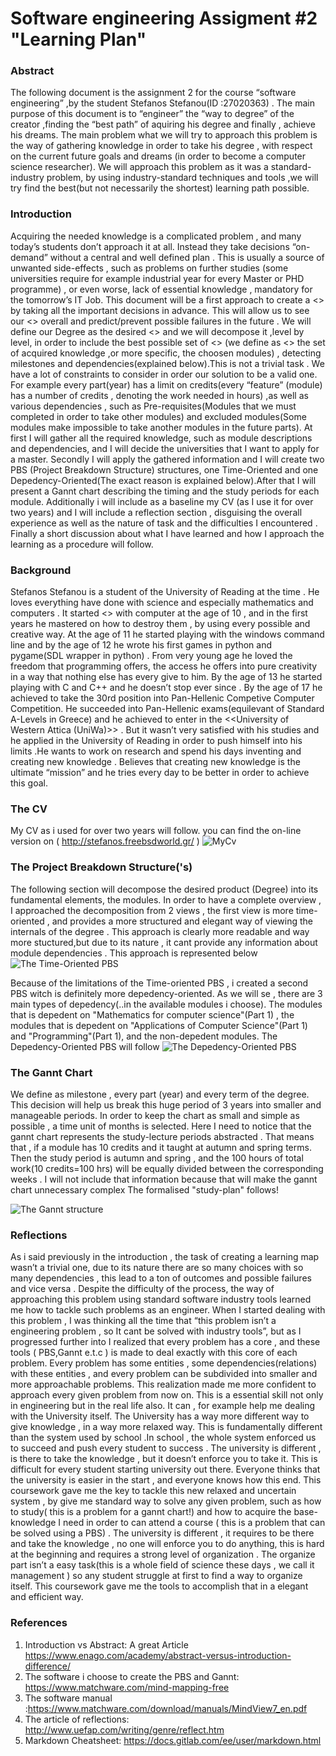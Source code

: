 # Software engineering Assigment #2 "Learning Plan"
### Abstract

The following document is the assignment 2 for the course “software engineering” ,by the student Stefanos Stefanou(ID :27020363) .
The main purpose of this document is to “engineer” the “way to degree” of the creator ,finding the “best path” of aquiring his degree 
and finally , achieve his dreams. 
The main problem what we will try to approach this problem is the way of gathering knowledge in order to take his degree , 
with respect on the current future goals and  dreams (in order to become a computer science researcher). We will approach this problem
as it was a standard-industry problem, by using industry-standard techniques and tools ,we will try find the best(but not necessarily 
the shortest) learning path possible.

### Introduction

Acquiring the needed knowledge is a complicated problem , and many today’s students don’t approach it at all. 
Instead they take decisions “on-demand” without a central and well defined plan . 
This is usually a source of unwanted side-effects , such as problems on further studies (some universities
require for example industrial year for every Master or PHD programme) , or even worse, lack of essential knowledge ,
mandatory for the tomorrow’s IT Job. This document will be a first approach to create a <<learning map>> by taking all the 
important decisions in advance. This will allow us to see our <<trip to success>> overall and predict/prevent possible failures in the future . 
We will define our Degree as the desired <<Product>> and we will decompose it ,level by level, in order to include the best possible 
set of <<features>> (we define as <<feature>> the set of acquired knowledge ,or more specific, the choosen modules) , 
detecting milestones and dependencies(explained below).This is not a trivial task . We have a lot of constraints to consider 
in order our solution to be a valid one. For example every part(year) has a limit on credits(every “feature” (module) has a 
number of credits , denoting the work needed in hours) ,as well as various dependencies , such as Pre-requisites(Modules that we must 
completed in order to take other modules) and excluded modules(Some modules make impossible to take another modules in the future parts). 
At first I will gather all the required knowledge, such as module descriptions and dependencies, and I will decide the 
universities that I want to apply for a master. Secondly I will apply the gathered information and I will create two PBS 
(Project Breakdown Structure) structures, one Time-Oriented and one Depedency-Oriented(The exact reason is explained below).After that I will 
present a Gannt chart describing the timing and the study periods for each module. 
Additionally i will include as a baseline my CV (as I use it for over two years) and I will include a reflection section , 
disguising the overall experience as well as the nature of task and the difficulties I encountered .
Finally a short discussion about what I have learned and how I approach the learning as a procedure will follow.

### Background
Stefanos Stefanou is a student of the University of Reading at the time .
He loves everything have done with science and especially mathematics and computers . It started <<playing>> with computer at
the age of 10 , and in the first years he mastered on how to destroy them , by using every possible and creative way. 
At the age of 11 he started playing with the windows command line and by the age of 12 he wrote his first games in python 
and pygame(SDL wrapper in python) . From very young age he loved the freedom that programming offers, the access he offers into 
pure creativity in a way that nothing else has every give to him. By the age of 13 he started playing with C and C++ and he doesn’t 
stop ever since . By the age of 17 he achieved to take the 30rd position into Pan-Hellenic Competive Computer Competition. 
He succeeded into Pan-Hellenic exams(equilevant of Standard A-Levels in Greece) and he achieved to enter in the <<University of
Western Attica (UniWa)>> . But it wasn’t very satisfied with his studies and he applied in the University of Reading in order to 
push himself into his limits .He wants to work on research and spend his days inventing and creating new knowledge . 
Believes that creating new knowledge is the ultimate “mission” and he tries every day to be better in order to achieve this goal.
 
### The CV 
My CV as i used for over two years will follow. you can find the on-line version on ( http://stefanos.freebsdworld.gr/ )
![MyCv](https://csgitlab.reading.ac.uk/ru020363/Software-enginnering-2/raw/master/myCv.png)


### The Project Breakdown Structure('s)
The following section will decompose the desired product (Degree) into its fundamental elements, the modules. 
In order to have a complete overview , I approached the decomposition from 2 views , 
the first view is more time-oriented , and provides a more structured and elegant way of viewing the internals of the degree .
This approach is clearly more readable and way more stuctured,but due to its nature ,
it cant provide any information about module dependencies . This approach is represented below
![The Time-Oriented PBS](https://csgitlab.reading.ac.uk/ru020363/Software-enginnering-2/raw/master/DegreePBS_TIME.jpg)

Because of the limitations of the Time-oriented PBS , i created a second PBS witch is definitely more depedency-oriented.
As we will se , there are 3 main types of depedency(..in the available modules i choose). 
The modules that is depedent on "Mathematics for computer science"(Part 1) , the modules that is depedent on 
"Applications of Computer Science"(Part 1) and "Programming"(Part 1), and the non-depedent modules.
The Depedency-Oriented PBS will follow
![The Depedency-Oriented PBS](https://csgitlab.reading.ac.uk/ru020363/Software-enginnering-2/raw/master/DegreePBSDO.jpg)


### The Gannt Chart
We define as milestone , every part (year) and every term of the degree. 
This decision will help us break this huge period of 3 years into smaller and manageable periods.
In order to keep the chart as small and simple as possible , a time unit of months is selected. 
Here I need to notice that the gannt chart represents the study-lecture periods abstracted . That means that ,
if a module has 10 credits and it taught at autumn and spring terms. Then the study period is autumn and spring , 
and the 100 hours of total work(10 credits=100 hrs)  will be equally divided between the corresponding weeks .
I will not include that information because that will make the gannt chart unnecessary complex 
The formalised "study-plan" follows! 

![The Gannt structure](https://csgitlab.reading.ac.uk/ru020363/Software-enginnering-2/raw/master/Degree.jpg)

### Reflections
As i said previously in the introduction , the task of creating a learning map wasn’t a trivial one, due to its nature 
there are so many choices with so many dependencies , this lead to a ton of outcomes and possible failures and vice versa .
Despite the difficulty of the process, the way of approaching this problem using standard software industry tools learned 
me how to tackle such problems as an engineer. When I started dealing with this problem , I was thinking all the time that 
“this problem isn’t a engineering problem , so It cant be solved with industry  tools”,
but as I progressed further into I realized that every problem has a core , and these tools
( PBS,Gannt e.t.c ) is made to deal exactly with this core of each problem. Every problem has some entities , 
some dependencies(relations) with these entities , and every problem can be subdivided into smaller and more approachable  problems.
This realization made me more confident to approach every given problem from now on. This is a essential skill not only in engineering 
but in the real life also. It can , for example help me dealing with the University itself. The University has a way more different way 
to give knowledge , in a way more relaxed way. This is fundamentally different than the system used by school .In school , the whole
system enforced us to succeed and push every student to success . The university is different , is there to take the knowledge , 
but it doesn’t enforce you to take it. This is difficult for every student starting university out there. Everyone thinks that the 
university is easier in the start , and everyone knows how this end. This coursework gave me the key to tackle this new relaxed and
uncertain system , by give me  standard way to solve any given problem, such as how to study( this is a problem for a gannt chart!)
and how to acquire the base-knowledge I need in order to can attend a course ( this is a problem that can be solved using a PBS) .
The university is different , it requires to be there and take the knowledge , no one will enforce you to do anything, this is hard
at the beginning and requires a strong level of organization . The organize part isn’t a easy task(this is a whole field of science
these days , we call it management ) so any student struggle at first to find a way to organize itself. This coursework gave me the
tools to accomplish that in a elegant and efficient way.

### References
1. Introduction vs Abstract: A great Article https://www.enago.com/academy/abstract-versus-introduction-difference/
2. The software i choose to create the PBS and Gannt: https://www.matchware.com/mind-mapping-free
3. The software manual :https://www.matchware.com/download/manuals/MindView7_en.pdf
4. The article of reflections: http://www.uefap.com/writing/genre/reflect.htm
5. Markdown Cheatsheet: https://docs.gitlab.com/ee/user/markdown.html